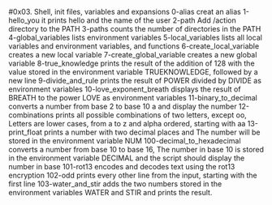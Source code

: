 #0x03. Shell, init files, variables and expansions
0-alias creat an alias
1-hello_you it prints hello and the name of the user
2-path Add /action directory to the PATH
3-paths counts the number of directories in the PATH
4-global_variables lists environment variables
5-local_variables lists all local variables and environment variables, and functions
6-create_local_variable  creates a new local variable
7-create_global_variable creates a new global variable
8-true_knowledge  prints the result of the addition of 128 with the value stored in the environment variable TRUEKNOWLEDGE, followed by a new line
9-divide_and_rule prints the result of POWER divided by DIVIDE as environment variables
10-love_exponent_breath displays the result of BREATH to the power LOVE as environment variables
11-binary_to_decimal converts a number from base 2 to base 10 a and display the number
12-combinations prints all possible combinations of two letters, except oo, Letters are lower cases, from a to z and  alpha ordered, starting with aa
13-print_float prints a number with two decimal places and The number will be stored in the environment variable NUM
100-decimal_to_hexadecimal converts a number from base 10 to base 16, The number in base 10 is stored in the environment variable DECIMAL and the script should display the number in base
101-rot13  encodes and decodes text using the rot13 encryption
102-odd prints every other line from the input, starting with the first line
103-water_and_stir adds the two numbers stored in the environment variables WATER and STIR and prints the result.
